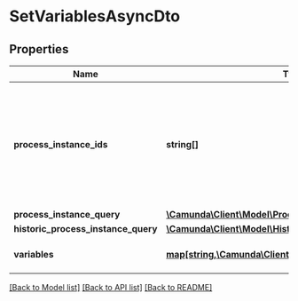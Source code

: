 # SetVariablesAsyncDto

## Properties
Name | Type | Description | Notes
------------ | ------------- | ------------- | -------------
**process_instance_ids** | **string[]** | A list of process instance ids that define a group of process instances to which the operation will set variables.  Please note that if &#x60;processInstanceIds&#x60;, &#x60;processInstanceQuery&#x60; and &#x60;historicProcessInstanceQuery&#x60; are defined, the resulting operation will be performed on the union of these sets. | [optional] 
**process_instance_query** | [**\Camunda\Client\Model\ProcessInstanceQueryDto**](ProcessInstanceQueryDto.md) |  | [optional] 
**historic_process_instance_query** | [**\Camunda\Client\Model\HistoricProcessInstanceQueryDto**](HistoricProcessInstanceQueryDto.md) |  | [optional] 
**variables** | [**map[string,\Camunda\Client\Model\VariableValueDto]**](VariableValueDto.md) | A variables the operation will set in the root scope of the process instances. | [optional] 

[[Back to Model list]](../../README.md#documentation-for-models) [[Back to API list]](../../README.md#documentation-for-api-endpoints) [[Back to README]](../../README.md)


